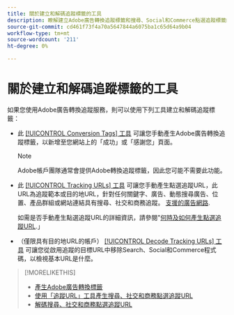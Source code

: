 ```yaml
---
title: 關於建立和解碼追蹤標籤的工具
description: 瞭解建立Adobe廣告轉換追蹤標籤和搜尋、Social和Commerce點選追蹤標籤的工具，以及如何解碼現有的點選追蹤標籤。
source-git-commit: cd461f73f4a70a5647844a6075ba1c65d64a9b04
workflow-type: tm+mt
source-wordcount: '211'
ht-degree: 0%

---
```


# 關於建立和解碼追蹤標籤的工具

如果您使用Adobe廣告轉換追蹤服務，則可以使用下列工具建立和解碼追蹤標籤：

* 此 [[!UICONTROL Conversion Tags] 工具](conversion-tag-generate.md) 可讓您手動產生Adobe廣告轉換追蹤標籤，以新增至您網站上的「成功」或「感謝您」頁面。

   >[!NOTE]
   >
   >Adobe帳戶團隊通常會提供Adobe轉換追蹤標籤，因此您可能不需要此功能。

* 此 [[!UICONTROL Tracking URLs] 工具](click-tracking-url-generate.md) 可讓您手動產生點選追蹤URL，此URL為追蹤範本或目的地URL，針對任何關鍵字、廣告、動態搜尋廣告、位置、產品群組或網站連結具有搜尋、社交和商務追蹤。 [支援的廣告網路](/help/search-social-commerce/introduction/supported-inventory.md).

   如需是否手動產生點選追蹤URL的詳細資訊，請參閱&quot;[何時及如何產生點選追蹤URL](/help/search-social-commerce/tracking/click-tracking-ways-to-generate.md).」

* （僅限具有目的地URL的帳戶） [[!UICONTROL Decode Tracking URLs] 工具](click-tracking-url-decode.md) 可讓您從啟用追蹤的目標URL中移除Search、Social和Commerce程式碼，以檢視基本URL是什麼。

>[!MORELIKETHIS]
>
>* [產生Adobe廣告轉換標籤](conversion-tag-generate.md)
>* [使用「追蹤URL」工具產生搜尋、社交和商務點選追蹤URL](click-tracking-url-generate.md)
>* [解碼搜尋、社交和商務點選追蹤URL](click-tracking-url-decode.md)

